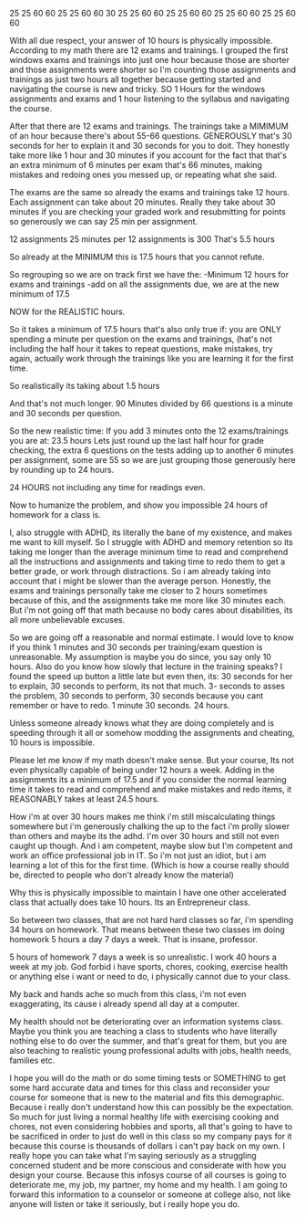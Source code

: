 25
25
60
60
25
25
60
60
30
25
25
60
60
25
25
60
60
25
25
60
60
25
25
60
60

With all due respect, your answer of 10 hours is physically impossible.
According to my math there are 12 exams and trainings. I grouped the first windows exams and trainings into just one hour because those are shorter and those assignments were shorter so I'm counting those assignments and trainings as just two hours all together because getting started and navigating the course is new and tricky. SO 1 Hours for the windows assignments and exams and 1 hour listening to the syllabus and navigating the course. 

After that there are 12 exams and trainings. The trainings take a MIMIMUM of an hour because there's about 55-66 questions. GENEROUSLY that's 30 seconds for her to explain it and 30 seconds for you to doit. They honestly take more like 1 hour and 30 minutes if you account for the fact that that's an extra minimum of 6 minutes per exam that's 66 minutes, making mistakes and redoing ones you messed up, or repeating what she said. 

The exams are the same so already the exams and trainings take 12 hours.
Each assignment can take about 20 minutes. Really they take about 30 minutes if you are checking your graded work and resubmitting for points 
so generously we can say 25 min per assignment. 

12 assignments 
25 minutes per 12 assignments is 300 
That's 5.5 hours

So already at the MINIMUM this is 17.5 hours that you cannot refute. 

So regrouping so we are on track first we have the:
-Minimum 12 hours for exams and trainings
-add on all the assignments due, we are at the new minimum of 17.5

NOW for the  REALISTIC hours.

So it takes a minimum of 17.5 hours that's also only true if:
you are ONLY spending a minute per question on the exams and trainings, (hat's not including the half hour it takes to repeat questions, make mistakes, try again, actually work through the trainings like you are learning it for the first time. 

So realistically its taking about 1.5 hours

And that's not much longer. 90 Minutes divided by 66 questions is a minute and 30 seconds per question.

So the new realistic time: If you add 3 minutes onto the 12 exams/trainings you are at:
23.5 hours
Lets just round up the last half hour for grade checking, the extra 6 questions on the tests adding up to another 6 minutes per assignment, some are 55 so we are just grouping those generously here by rounding up to 24 hours.

24 HOURS not including any time for readings even.

Now to humanize the problem, and show you impossible 24 hours of homework for a class is.

I, also struggle with ADHD, its literally the bane of my existence, and makes me want to kill myself. 
So I struggle with ADHD and memory retention so its taking me longer than the average minimum time to read and comprehend all the instructions and assignments and taking time to redo them to get a better grade, or work through distractions. So i am already taking into account that i might be slower than the average person. Honestly, the exams and trainings personally take me closer to 2 hours sometimes because of this, and the assignments take me more like 30 minutes each. But i'm not going off that math because no body cares about disabilities, its all more unbelievable excuses. 

So we are going off a reasonable and normal estimate. I would love to know if you think 1 minutes and 30 seconds per training/exam question is unreasonable. My assumption is maybe you do since, you say only 10 hours. Also do you know how slowly that lecture in the training speaks? I found the speed up button a little late but even then, its:
30 seconds for her to explain, 30 seconds to perform, its not that much. 3- seconds to asses the problem, 30 seconds to perform, 30 seconds because you cant remember or have to redo. 1 minute 30 seconds. 24 hours. 

Unless someone already knows what they are doing completely and is speeding through it all or somehow modding the assignments and cheating, 10 hours is impossible. 

Please let me know if my math doesn't make sense. But your course, Its not even physically capable of being under 12 hours a week. Adding in the assignments its a minimum of 17.5 and if you consider the normal learning time it takes to read and comprehend and make mistakes and redo items, it REASONABLY takes at least 24.5 hours. 

How i'm at over 30 hours makes me think i'm still miscalculating things somewhere but i'm generously chalking the up to the fact i'm prolly slower than others and maybe its the adhd. I'm over 30 hours and still not even caught up though. And i am competent, maybe slow but I'm competent and work an office professional job in IT. So i'm not just an idiot, but i am learning a lot of this for the first time. (Which is how a course really should be, directed to people who don't already know the material)

Why this is physically impossible to maintain
I have one other accelerated class that actually does take 10 hours. Its an Entrepreneur class.

So between two classes, that are not hard hard classes so far, i'm spending 34 hours on homework. That means between these two classes im doing homework 5 hours a day 7 days a week. That is insane, professor.  

5 hours of homework 7 days a week is so unrealistic. I work 40 hours a week at my job. God forbid i have sports, chores, cooking, exercise health or anything else i want or need to do, i physically cannot due to your class. 

My back and hands ache so much from this class, i'm not even exaggerating, its cause i already spend all day at a computer.

 My health should not be deteriorating over an information systems class. Maybe you think you are teaching a class to students who have literally nothing else to do over the summer, and that's great for them, but you are also teaching to realistic young professional adults with jobs, health needs, families etc. 

I hope you will do the math or do some timing  tests or SOMETHING to get some hard accurate data and times for this class and reconsider your course for someone that is new to the material and fits this demographic. Because i really don't understand how this can possibly be the expectation. So much for just living a normal healthy life with exercising cooking and chores, not even considering hobbies and sports, all that's going to have to be sacrificed in order to just do well in this class so my company pays for it because this course is thousands of dollars i can't pay back on my own. I really hope you can take what I'm saying seriously as a struggling concerned student and be more conscious and considerate with how you design your course. Because this infosys course of all courses is going to deteriorate me, my job, my partner, my home and my health. I am going to forward this information to a counselor or someone at college also, not like anyone will listen or take it seriously, but i really hope you do. 


